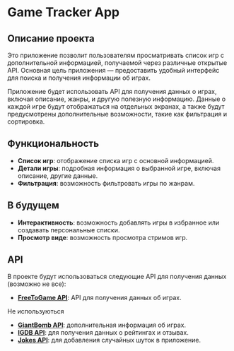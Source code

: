 # Game Tracker App

## Описание проекта

Это приложение позволит пользователям просматривать список игр с дополнительной информацией, получаемой через различные открытые API. Основная цель приложения — предоставить удобный интерфейс для поиска и получения информации об играх.

Приложение будет использовать API для получения данных о играх, включая описание, жанры, и другую полезную информацию. Данные о каждой игре будут отображаться на отдельных экранах, а также будут предусмотрены дополнительные возможности, такие как фильтрация и сортировка.

## Функциональность

- **Список игр**: отображение списка игр с основной информацией.
- **Детали игры**: подробная информация о выбранной игре, включая описание, другие данные.
- **Фильтрация**: возможность фильтровать игры по жанрам.

## В будущем
- **Интерактивность**: возможность добавлять игры в избранное или создавать персональные списки.
- **Просмотр виде**: возможность просмотра стримов игр.


## API

В проекте будут использоваться следующие API для получения данных (возможно не все):

- **[FreeToGame API](https://www.freetogame.com/api-doc)**: API для получения данных об играх.

Не используються
- **[GiantBomb API](https://www.giantbomb.com/api/documentation/#toc-0-17)**: дополнительная информация об играх.
- **[IGDB API](https://api-docs.igdb.com/#rate-limits)**: для получения данных о рейтингах и отзывах.
- **[Jokes API](https://jokes.one/api/joke/#java)**: для добавления случайных шуток в приложение.
